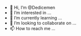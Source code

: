 - 👋 Hi, I’m @Dedicemen
- 👀 I’m interested in ...
- 🌱 I’m currently learning ...
- 💞️ I’m looking to collaborate on ...
- 📫 How to reach me ...

<!---
Dedicemen/Dedicemen is a ✨ special ✨ repository because its `README.md` (this file) appears on your GitHub profile.
You can click the Preview link to take a look at your changes.
--->
